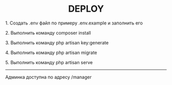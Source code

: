 <h1 align="center">DEPLOY</h1>
<p>1. Создать .env файл по примеру .env.example и заполнить его</p>
<p>2. Выполнить команду composer install</p>
<p>3. Выполнить команду php artisan key:generate</p>
<p>4. Выполнить команду php artisan migrate</p>
<p>5. Выполнить команду php artisan serve</p>
<hr>
<p>Админка доступна по адресу /manager</p>
